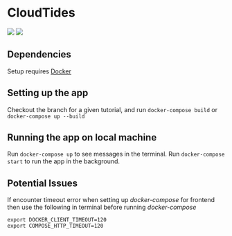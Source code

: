 # CloudTides
![](https://github.com/dzl84/CloudTides/workflows/Tides%20Server%20application/badge.svg) ![](https://github.com/dzl84/CloudTides/server_coverage.svg)

## Dependencies

Setup requires [Docker](https://docs.docker.com/install/)

## Setting up the app

Checkout the branch for a given tutorial, and run `docker-compose build` or `docker-compose up --build`

## Running the app on local machine

Run `docker-compose up` to see messages in the terminal. Run `docker-compose start` to run the app in the background.

## Potential Issues
If encounter timeout error when setting up *docker-compose* for frontend then use the following in terminal before running *docker-compose*
```
export DOCKER_CLIENT_TIMEOUT=120
export COMPOSE_HTTP_TIMEOUT=120
```

